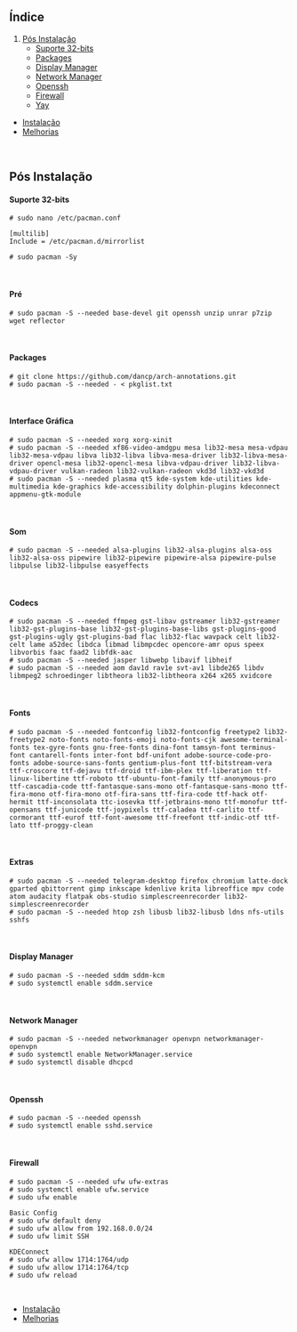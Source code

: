 ## Índice

1. [Pós Instalação](#pós-instalação)
    - [Suporte 32-bits](#suporte-32-bits)
    - [Packages](#packages)
    - [Display Manager](#display-manager)
    - [Network Manager](#network-manager)
    - [Openssh](#openssh)
    - [Firewall](#firewall)
    - [Yay](#yay)
    
- [Instalação](https://github.com/dancp/arch-anotations/blob/master/arch-install.md)
- [Melhorias](https://github.com/dancp/arch-annotations/blob/master/tweaks.md)
<br>

## Pós Instalação

#### Suporte 32-bits

    # sudo nano /etc/pacman.conf
    
    [multilib]
    Include = /etc/pacman.d/mirrorlist
    
    # sudo pacman -Sy
<br>

#### Pré

    # sudo pacman -S --needed base-devel git openssh unzip unrar p7zip wget reflector
<br>

#### Packages

    # git clone https://github.com/dancp/arch-annotations.git
    # sudo pacman -S --needed - < pkglist.txt
<br>

#### Interface Gráfica

    # sudo pacman -S --needed xorg xorg-xinit
    # sudo pacman -S --needed xf86-video-amdgpu mesa lib32-mesa mesa-vdpau lib32-mesa-vdpau libva lib32-libva libva-mesa-driver lib32-libva-mesa-driver opencl-mesa lib32-opencl-mesa libva-vdpau-driver lib32-libva-vdpau-driver vulkan-radeon lib32-vulkan-radeon vkd3d lib32-vkd3d
    # sudo pacman -S --needed plasma qt5 kde-system kde-utilities kde-multimedia kde-graphics kde-accessibility dolphin-plugins kdeconnect appmenu-gtk-module
<br>

#### Som

    # sudo pacman -S --needed alsa-plugins lib32-alsa-plugins alsa-oss lib32-alsa-oss pipewire lib32-pipewire pipewire-alsa pipewire-pulse libpulse lib32-libpulse easyeffects
<br>

#### Codecs

    # sudo pacman -S --needed ffmpeg gst-libav gstreamer lib32-gstreamer lib32-gst-plugins-base lib32-gst-plugins-base-libs gst-plugins-good gst-plugins-ugly gst-plugins-bad flac lib32-flac wavpack celt lib32-celt lame a52dec libdca libmad libmpcdec opencore-amr opus speex libvorbis faac faad2 libfdk-aac
    # sudo pacman -S --needed jasper libwebp libavif libheif
    # sudo pacman -S --needed aom dav1d rav1e svt-av1 libde265 libdv libmpeg2 schroedinger libtheora lib32-libtheora x264 x265 xvidcore
<br>

#### Fonts

    # sudo pacman -S --needed fontconfig lib32-fontconfig freetype2 lib32-freetype2 noto-fonts noto-fonts-emoji noto-fonts-cjk awesome-terminal-fonts tex-gyre-fonts gnu-free-fonts dina-font tamsyn-font terminus-font cantarell-fonts inter-font bdf-unifont adobe-source-code-pro-fonts adobe-source-sans-fonts gentium-plus-font ttf-bitstream-vera ttf-croscore ttf-dejavu ttf-droid ttf-ibm-plex ttf-liberation ttf-linux-libertine ttf-roboto ttf-ubuntu-font-family ttf-anonymous-pro ttf-cascadia-code ttf-fantasque-sans-mono otf-fantasque-sans-mono ttf-fira-mono otf-fira-mono otf-fira-sans ttf-fira-code ttf-hack otf-hermit ttf-inconsolata ttc-iosevka ttf-jetbrains-mono ttf-monofur ttf-opensans ttf-junicode ttf-joypixels ttf-caladea ttf-carlito ttf-cormorant ttf-eurof ttf-font-awesome ttf-freefont ttf-indic-otf ttf-lato ttf-proggy-clean
<br>

#### Extras

    # sudo pacman -S --needed telegram-desktop firefox chromium latte-dock gparted qbittorrent gimp inkscape kdenlive krita libreoffice mpv code atom audacity flatpak obs-studio simplescreenrecorder lib32-simplescreenrecorder
    # sudo pacman -S --needed htop zsh libusb lib32-libusb ldns nfs-utils sshfs
<br>

#### Display Manager
    # sudo pacman -S --needed sddm sddm-kcm
    # sudo systemctl enable sddm.service
<br>

#### Network Manager
    # sudo pacman -S --needed networkmanager openvpn networkmanager-openvpn
    # sudo systemctl enable NetworkManager.service
    # sudo systemctl disable dhcpcd
<br>

#### Openssh
    # sudo pacman -S --needed openssh
    # sudo systemctl enable sshd.service
<br>

#### Firewall
 
    # sudo pacman -S --needed ufw ufw-extras
    # sudo systemctl enable ufw.service
    # sudo ufw enable
```
Basic Config
# sudo ufw default deny
# sudo ufw allow from 192.168.0.0/24
# sudo ufw limit SSH
```
```
KDEConnect
# sudo ufw allow 1714:1764/udp
# sudo ufw allow 1714:1764/tcp
# sudo ufw reload
```
<br>

- [Instalação](https://github.com/dancp/arch-anotations/blob/master/arch-install.md)
- [Melhorias](https://github.com/dancp/arch-annotations/blob/master/tweaks.md)
